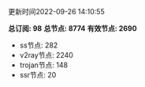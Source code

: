 更新时间2022-09-26 14:10:55

**总订阅: 98**
**总节点: 8774**
**有效节点: 2690**
- ss节点: 282
- v2ray节点: 2240
- trojan节点: 148
- ssr节点: 20
